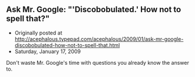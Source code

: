 ## Ask Mr. Google: "'Discobobulated.'  How not to spell that?"

 * Originally posted at http://acephalous.typepad.com/acephalous/2009/01/ask-mr-google-discobobulated-how-not-to-spell-that.html
 * Saturday, January 17, 2009



Don't waste Mr. Google's time with questions you already know the answer to.

		
